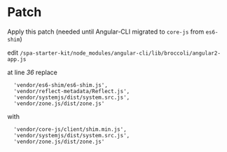 Patch
=====

Apply this patch (needed until Angular-CLI migrated to `core-js` from `es6-shim`) 

edit `/spa-starter-kit/node_modules/angular-cli/lib/broccoli/angular2-app.js`

at line *36* replace 
```
  'vendor/es6-shim/es6-shim.js',
  'vendor/reflect-metadata/Reflect.js',
  'vendor/systemjs/dist/system.src.js',
  'vendor/zone.js/dist/zone.js'
```

with
```
  'vendor/core-js/client/shim.min.js',
  'vendor/systemjs/dist/system.src.js',
  'vendor/zone.js/dist/zone.js'
```
